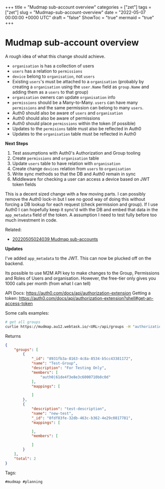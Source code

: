 +++
title = "Mudmap sub-account overview"
categories = ["zet"]
tags = ["zet"]
slug = "Mudmap-sub-account-overview"
date = "2022-05-07 00:00:00 +0000 UTC"
draft = "false"
ShowToc = "true"
mermaid = "true"
+++

# Mudmap sub-account overview

A rough idea of what this change should achieve.

- `organisation` is has a collection of users
- `users` has a relation to `permissions`
- `device` belong to `organisation`, not `users`
- Existing `users`'s must be attached to a `organisation` (probably by creating a `organisation` using the
  `user.Name` field as `group.Name` and adding them as a `users` to that group)
- `organisation` owners can update `organisation` info
- `permissions` should be a Many-to-Many. `users` can have many `permissions` and the same
  permission can belong to many `users`.
- Auth0 should also be aware of `users` and `organisation`
- Auth0 should also be aware of permissions
- Auth0 should place `permissions` within the token (if possible)
- Updates to the `permisions` table must also be reflected in Auth0
- Updates to the `organisation` table must be reflected in Auth0 

**Next Steps**

1. Test assumptions with Auth0's Authorization and Group tooling 
2. Create `permissions` and `organisation` table
3. Update `users` table to have relation with `organisation` 
4. Create change `devices` relation from `users` to `organisation`
5. Write sync methods so that the DB and Auth0 remain in sync 
6. Middleware for checking a user can access a device based on JWT token fields

This is a decent sized change with a few moving parts. I can possibly 
remove the Auth0 lock-in but I see no good way of doing this without
forcing a DB lookup for each request (check permission and group). If
I use Auth0 I can hopefully keep it sync'd with the DB and embed that
data in the `app_metadata` field of the token. A assumption I need to 
test fully before too much investment in code.

Related:

- [20220505024039 Mudmap sub-accounts](/20220505024039/)

**Updates**

I've added `app_metadata` to the JWT. This can now be plucked off on the 
backend.

Its possible to use M2M API key to make changes to the Group, 
Permissions and Roles of Users and organisation. However, the free-tier only
gives you 1000 calls per month (from what I can tell)

API Docs: https://auth0.com/docs/api/authorization-extension
Getting a token: https://auth0.com/docs/api/authorization-extension?shell#get-an-access-token

Some calls examples:

```sh
# get all groups
curlie https://mudmap.au12.webtask.io/<URL>/api/groups -H "authorization: Bearer <TOKEN>"
```
Returns 

```json
{
    "groups": [
        {
            "_id": "8931fb3a-8163-4c8a-8534-b5cc43381172",
            "name": "Test-Group",
            "description": "For Testing Only",
            "members": [
                "auth0|61de4f3e8e3c6000710b8c0d"
            ],
            "mappings": [

            ]
        },
        {
            "description": "test-description",
            "name": "new-test",
            "_id": "0fdf83fe-32db-463c-b362-4e29c0817781",
            "mappings": [

            ],
            "members": [

            ]
        }
    ],
    "total": 2
}
```


Tags:

    #mudmap #planning
